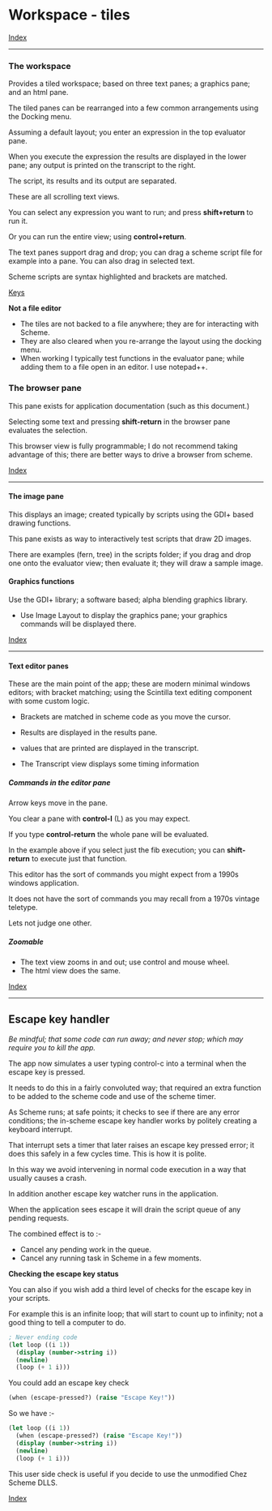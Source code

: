 # Workspace - tiles

 [Index](welcome.html)  

------

### <a name="the-gui">The workspace</a>

Provides a tiled workspace; based on three text panes; a graphics pane; and an html pane.

The tiled panes can be rearranged into a few common arrangements using the Docking menu.

Assuming a default layout; you enter an expression in the top evaluator pane.

When you execute the expression the results are displayed in the lower pane; any output is printed on the transcript to the right.

The script, its results and its output are separated. 

These are all scrolling text views.

You can select any expression you want to run; and press **shift+return** to run it.

Or you can run the entire view; using **control+return**.

The text panes support drag and drop; you can drag a scheme script file for example into a pane.  You can also drag in selected text.

Scheme scripts are syntax highlighted and brackets are matched.

[Keys](keys.html)

**Not a file editor**

- The tiles are not backed to a file anywhere; they are for interacting with Scheme.
- They are also cleared when you re-arrange the layout using the docking menu.
- When working I typically test functions in the evaluator pane; while adding them to a file open in an editor. I use notepad++.



### <a name="browser-pane">The browser pane</a>

This pane exists for application documentation (such as this document.)

Selecting some text and pressing **shift-return** in the browser pane evaluates the selection.

This browser view is fully programmable; I do not recommend taking advantage of this; there are better ways to drive a browser from scheme.  

 [Index](Readme.html)  

------

#### <a name="image-pane">The image pane</a>

This displays an image; created typically by scripts using the GDI+ based drawing functions.

This pane exists as way to interactively test scripts that draw 2D images.

There are examples (fern, tree) in the scripts folder; if you drag and drop one onto the evaluator view; then evaluate it; they will draw a sample image.

#### <a name="graphics-functions">Graphics functions</a>

Use the GDI+ library; a software based; alpha blending graphics library.

- Use Image Layout to display the graphics pane; your graphics commands will be displayed there.

 [Index](Readme.html)  



---

#### <a name="text-panes">Text editor panes</a>

These are the main point of the app; these are modern minimal windows editors; with bracket matching; using the Scintilla text editing component with some custom logic. 

- Brackets are matched in scheme code as you move the cursor.

- Results are displayed in the results pane.

- values that are printed are displayed in the transcript.

- The Transcript view displays some timing information


##### Commands in the editor pane

Arrow keys move in the pane.

You clear a pane with **control-l** (L) as you may expect.

If you type **control-return** the whole pane will be evaluated.

In the example above if you select just the fib execution; you can **shift-return** to execute just that function.

This editor has the sort of commands you might expect from a 1990s windows application.

It does not have the sort of commands you may recall from a 1970s vintage teletype. 

Lets not judge one other.

##### Zoomable

- The text view zooms in and out; use control and mouse wheel.
- The html view does the same.

 [Index](Readme.html)  

 

---



## <a name="the-escape-key">Escape key handler </a>

*Be mindful; that some code can run away; and never stop; which may require you to kill the app.*

The app now simulates a user typing control-c into a terminal when the escape key is pressed.

It needs to do this in a fairly convoluted way; that required an extra function to be added to the scheme code and use of the scheme timer.

As Scheme runs; at safe points; it checks to see if there are any error conditions; the in-scheme escape key handler works by politely creating a keyboard interrupt. 

That interrupt sets a timer that later raises an escape key pressed error; it does this safely in a few cycles time.  This is how it is polite.

In this way we avoid intervening in normal code execution in a way that usually causes a crash.

In addition another escape key watcher runs in the application.

When the application sees escape it will drain the script queue of any pending requests.

The combined effect is to :-

- Cancel any pending work in the queue.
- Cancel any running task in Scheme in a few moments.



**Checking the escape key status**

You can also if you wish add a third level of checks for the escape key in your scripts.

For example this is an infinite loop; that will start to count up to infinity; not a good thing to tell a computer to do.

```scheme
; Never ending code
(let loop ((i 1))
  (display (number->string i)) 
  (newline)
  (loop (+ 1 i)))
```

You could add an escape key check

```scheme
(when (escape-pressed?) (raise "Escape Key!"))
```

So we have :-

```scheme
(let loop ((i 1))
  (when (escape-pressed?) (raise "Escape Key!"))
  (display (number->string i)) 
  (newline)
  (loop (+ 1 i)))
```

This user side check is useful if you decide to use the unmodified Chez Scheme DLLS.

 [Index](Readme.html)  